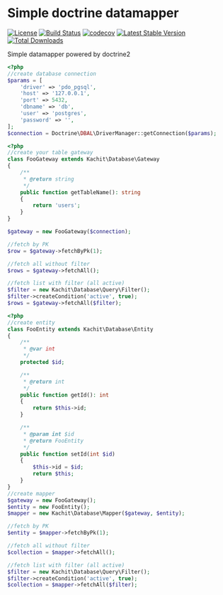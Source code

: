 Simple doctrine datamapper
===========
[![License](https://poser.pugx.org/leaphly/cart-bundle/license.svg)](https://packagist.org/packages/kachit/doctrine-datamapper)
[![Build Status](https://app.travis-ci.com/Kachit/doctrine-datamapper.svg?branch=master)](https://app.travis-ci.com/github/Kachit/doctrine-datamapper)
[![codecov](https://codecov.io/gh/Kachit/doctrine-datamapper/branch/master/graph/badge.svg?token=SVNIII4H2W)](https://codecov.io/gh/Kachit/doctrine-datamapper)
[![Latest Stable Version](https://poser.pugx.org/kachit/doctrine-datamapper/v/stable)](https://packagist.org/packages/kachit/doctrine-datamapper)
[![Total Downloads](https://poser.pugx.org/kachit/doctrine-datamapper/downloads)](https://packagist.org/packages/kachit/doctrine-datamapper)

Simple datamapper powered by doctrine2

```php
<?php
//create database connection
$params = [
    'driver' => 'pdo_pgsql',
    'host' => '127.0.0.1',
    'port' => 5432,
    'dbname' => 'db',
    'user' => 'postgres',
    'password' => '',
];
$connection = Doctrine\DBAL\DriverManager::getConnection($params);
```

```php
<?php
//create your table gateway
class FooGateway extends Kachit\Database\Gateway
{
    /**
     * @return string
     */
    public function getTableName(): string
    {
        return 'users';
    }
}

$gateway = new FooGateway($connection);

//fetch by PK
$row = $gateway->fetchByPk(1);

//fetch all without filter
$rows = $gateway->fetchAll();

//fetch list with filter (all active)
$filter = new Kachit\Database\Query\Filter();
$filter->createCondition('active', true);
$rows = $gateway->fetchAll($filter);
```

```php
<?php
//create entity
class FooEntity extends Kachit\Database\Entity
{
    /**
     * @var int
     */
    protected $id;

    /**
     * @return int
     */
    public function getId(): int
    {
        return $this->id;
    }

    /**
     * @param int $id
     * @return FooEntity
     */
    public function setId(int $id)
    {
        $this->id = $id;
        return $this;
    }
}
//create mapper
$gateway = new FooGateway();
$entity = new FooEntity();
$mapper = new Kachit\Database\Mapper($gateway, $entity);

//fetch by PK
$entity = $mapper->fetchByPk(1);

//fetch all without filter
$collection = $mapper->fetchAll();

//fetch list with filter (all active)
$filter = new Kachit\Database\Query\Filter();
$filter->createCondition('active', true);
$collection = $mapper->fetchAll($filter);
```

